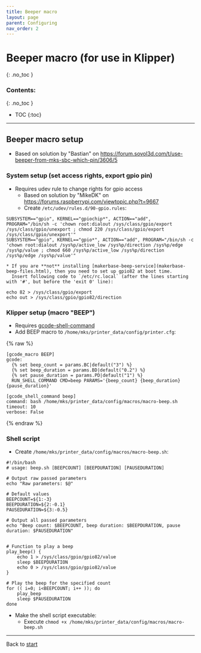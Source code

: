 ```yaml
---
title: Beeper macro
layout: page
parent: Configuring
nav_order: 2
---
```

# Beeper macro (for use in Klipper)
{: .no_toc }
### Contents:
{: .no_toc }
- TOC
{:toc}
----

## Beeper macro setup
  * Based on solution by "Bastian" on <https://forum.sovol3d.com/t/use-beeper-from-mks-sbc-which-pin/3606/5>

### System setup (set access rights, export gpio pin)
  * Requires udev rule to change rights for gpio access
    * Based on solution by "MikeDK" on <https://forums.raspberrypi.com/viewtopic.php?t=9667>
    * Create `/etc/udev/rules.d/90-gpio.rules`:
```
SUBSYSTEM=="gpio", KERNEL=="gpiochip*", ACTION=="add", PROGRAM="/bin/sh -c 'chown root:dialout /sys/class/gpio/export /sys/class/gpio/unexport ; chmod 220 /sys/class/gpio/export /sys/class/gpio/unexport'"
SUBSYSTEM=="gpio", KERNEL=="gpio*", ACTION=="add", PROGRAM="/bin/sh -c 'chown root:dialout /sys%p/active_low /sys%p/direction /sys%p/edge /sys%p/value ; chmod 660 /sys%p/active_low /sys%p/direction /sys%p/edge /sys%p/value'"
```
    * If you are **not** installing [makerbase-beep-service](makerbase-beep-files.html), then you need to set up gpio82 at boot time.
      Insert following code to `/etc/rc.local` (after the lines starting with '#', but before the 'exit 0' line):
```
echo 82 > /sys/class/gpio/export
echo out > /sys/class/gpio/gpio82/direction
```

### Klipper setup (macro "BEEP")
  * Requires [gcode-shell-command](https://github.com/dw-0/kiauh/blob/master/docs/gcode_shell_command.md)
  * Add BEEP macro to `/home/mks/printer_data/config/printer.cfg`:

{% raw  %}
```
[gcode_macro BEEP]
gcode:
  {% set beep_count = params.BC|default("3") %}
  {% set beep_duration = params.BD|default("0.2") %}
  {% set pause_duration = params.PD|default("1") %}
  RUN_SHELL_COMMAND CMD=beep PARAMS='{beep_count} {beep_duration} {pause_duration}'

[gcode_shell_command beep]
command: bash /home/mks/printer_data/config/macros/macro-beep.sh
timeout: 10
verbose: False
```
{% endraw  %}

### Shell script
  * Create `/home/mks/printer_data/config/macros/macro-beep.sh`:
```
#!/bin/bash
# usage: beep.sh [BEEPCOUNT] [BEEPDURATION] [PAUSEDURATION]

# Output raw passed parameters
echo "Raw parameters: $@"

# Default values
BEEPCOUNT=${1:-3}
BEEPDURATION=${2:-0.1}
PAUSEDURATION=${3:-0.5}

# Output all passed parameters
echo "Beep count: $BEEPCOUNT, beep duration: $BEEPDURATION, pause duration: $PAUSEDURATION"


# Function to play a beep
play_beep() {
    echo 1 > /sys/class/gpio/gpio82/value
    sleep $BEEPDURATION
    echo 0 > /sys/class/gpio/gpio82/value
}

# Play the beep for the specified count
for (( i=0; i<BEEPCOUNT; i++ )); do
    play_beep
    sleep $PAUSEDURATION
done
```
  * Make the shell script executable:
    * Execute `chmod +x /home/mks/printer_data/config/macros/macro-beep.sh`

----
Back to [start](index.html)
